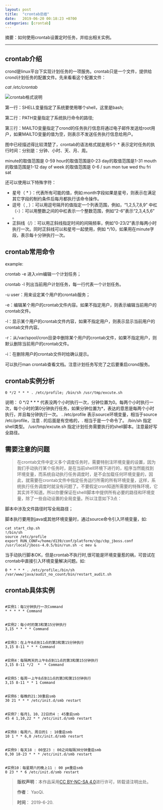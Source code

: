 ```yaml
---
layout: post
title:  "crontab总结"
date:   2019-06-20 00:18:23 +0700
categories: [crontab]
---
```


摘要：如何使用crontab设置定时任务，并给出相关实例。

------

## crontab介绍

crond是linux平台下实现计划任务的一项服务。crontab只是一个文件，提供给crond计划任务的配置文件。先来看看这个配置文件：

*cat /etc/crontab*

![crontab格式说明](https://raw.githubusercontent.com/YaoQi17/YaoQi17.github.io/master/static/img/_posts/crontab_1.jpg)

第一行：SHELL变量指定了系统要使用哪个shell，这里是bash;

第二行：PATH变量指定了系统执行命令的路径;

第三行：MAILTO变量指定了crond的任务执行信息将通过电子邮件发送给root用户，如果MAILTO变量的值为空，则表示不发送任务执行信息给用户。

图中已经描述得比较清楚了，crontab的语法格式就是用5个 * 表示定时任务的执行时间：分别是：分钟、小时、天、月、周。

minute的取值范围是 0-59
hour的取值范围是0-23
day的取值范围是1-31
mouth的取值范围是1-12
day of week 的取值范围是 0-6 / sun  mon  tue  wed  thu  fri  sat

还可以使用以下特殊字符：
* 星号（ \* ）：代表所有可能的值，例如:month字段如果是星号，则表示在满足其它字段的制约条件后每月都执行该命令操作。
* 逗号（ , ）：可以用逗号隔开的值指定一个列表范围，例如，“1,2,5,7,8,9” 中杠（-）：可以用整数之间的中杠表示一个整数范围，例如“2-6”表示“2,3,4,5,6” 。
* 正斜线（/）：可以用正斜线指定时间的间隔频率，例如“0-23/2”表示每两小时执行一次。同时正斜线可以和星号一起使用，例如 \*/10，如果用在minute字段，表示每十分钟执行一次。

## crontab常用命令

example:

crontab -e 进入vim编辑一个计划任务；

crontab -l 列出当前用户计划任务，每一行代表一个计划任务。

-u user：用来设定某个用户的crontab服务；

-e：编辑某个用户的crontab文件内容。如果不指定用户，则表示编辑当前用户的crontab文件。

-l：显示某个用户的crontab文件内容，如果不指定用户，则表示显示当前用户的crontab文件内容。

-r：从/var/spool/cron目录中删除某个用户的crontab文件，如果不指定用户，则默认删除当前用户的crontab文件。

-i：在删除用户的crontab文件时给确认提示。

可以执行man crontab查看文档。注意计划任务写完了之后要重启crond服务。

## crontab实例分析

``` shell
0 */2 * * * . /etc/profile; /bin/sh /usr/tmp/excute.sh
```
说明：
0 \*/2 \* \* \* 代表没两个小时执行一次，分钟位置为0。每两个小时执行一次，每个小时的第0分钟执行任务，如果分钟位置为\*，表达的意思是每两个小时执行，并且每分钟执行一次。
. /etc/profile 表示source环境变量，相当于source /etc/profile，注意 . 的后面是有空格的，. 相当于是一个命令了。
/bin/sh 指定shell类型。
/usr/tmp/excute.sh 指定计划任务需要执行的shell脚本。注意最好写全路径。

## 需要注意的问题

> 在crontab文件中定义多个调度任务时，需要特别注环境变量的设置，因为我们手动执行某个任务时，是在当前shell环境下进行的，程序当然能找到环境变量，而系统自动执行任务调度时，是不会加载任何环境变量的，因此，就需要在crontab文件中指定任务运行所需的所有环境变量，这样，系统执行任务调度时就没有问题了。不要假定cron知道所需要的特殊环境，它其实并不知道。所以你要保证在shelll脚本中提供所有必要的路径和环境变量，除了一些自动设置的全局变量。所以注意如下3点：

脚本中涉及文件路径时写全局路径；

脚本执行要用到java或其他环境变量时，通过source命令引入环境变量，如:
``` shell
cat start_cbp.sh
!/bin/sh
source /etc/profile
export RUN_CONF=/home/d139/conf/platform/cbp/cbp_jboss.conf
/usr/local/jboss-4.0.5/bin/run.sh -c mev &
```

当手动执行脚本OK，但是crontab不执行时,很可能是环境变量惹的祸，可尝试在crontab中直接引入环境变量解决问题。如:
``` shell
0 * * * * . /etc/profile;/bin/sh /var/www/java/audit_no_count/bin/restart_audit.sh
```

## crontab具体实例

``` shell

#实例1：每1分钟执行一次Command
* * * * * Command


#实例2：每小时的第3和第15分钟执行
3,15 * * * * Command


#实例3：在上午8点到11点的第3和第15分钟执行
3,15 8-11 * * * Command


#实例4：每隔两天的上午8点到11点的第3和第15分钟执行
3,15 8-11 */2  *  * Command


#实例5：每周一上午8点到11点的第3和第15分钟执行
3,15 8-11 * * 1 Command


#实例6：每晚的21:30重启smb
30 21 * * * /etc/init.d/smb restart


#实例7：每月1、10、22日的4 : 45重启smb
45 4 1,10,22 * * /etc/init.d/smb restart


#实例8：每周六、周日的1 : 10重启smb
10 1 * * 6,0 /etc/init.d/smb restart


#实例9：每天18 : 00至23 : 00之间每隔30分钟重启smb
0,30 18-23 * * * /etc/init.d/smb restart


#实例10：每星期六的晚上11 : 00 pm重启smb
0 23 * * 6 /etc/init.d/smb restart
```

>**版权声明**：本作品采用<a rel="license" href="http://creativecommons.org/licenses/by-nc-sa/4.0/">[CC BY-NC-SA 4.0](https://creativecommons.org/licenses/by-nc-sa/4.0/)进行许可，转载请注明出处。 
>
>**作者**： YaoQi.
>
>**时间**： 2019-6-20.
